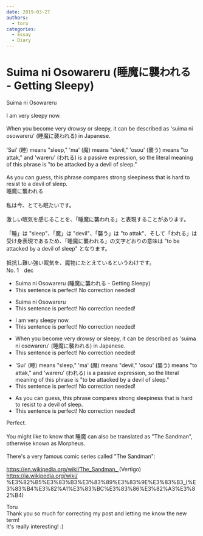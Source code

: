 ```yaml
---
date: 2019-03-27
authors:
  - toru
categories:
  - Essay
  - Diary
---
```


<h1 id="subject_show">Suima ni Osowareru (睡魔に襲われる - Getting Sleepy)</h1>
<div class="date" hidden>Mar 27, 2019 22:23</div>
<div id="post"><div id="body_show_ori">
Suima ni Osowareru<br/><br/>I am very sleepy now.<br/><br/>When you become very drowsy or sleepy, it can be described as 'suima ni osowareru' (睡魔に襲われる) in Japanese.<br/><br/>'Sui' (睡) means "sleep," 'ma' (魔) means "devil," 'osou' (襲う) means "to attak," and 'wareru' (われる) is a passive expression, so the literal meaning of this phrase is "to be attacked by a devil of sleep."<br/><br/>As you can guess, this phrase compares strong sleepiness that is hard to resist to a devil of sleep.
</div></div>

<!-- more -->

<div id="post_ja"><div id="body_show_mo">
睡魔に襲われる<br/><br/>私は今、とても眠たいです。<br/><br/>激しい眠気を感じることを、「睡魔に襲われる」と表現することがあります。<br/><br/>「睡」は "sleep"、「魔」は "devil"、「襲う」は "to attak"、そして「われる」は受け身表現であるため、「睡魔に襲われる」の文字どおりの意味は "to be attacked by a devil of sleep" となります。<br/><br/>抵抗し難い強い眠気を、魔物にたとえているというわけです。
</div></div>
<div id="block"><div class="first_name"> No. 1　<span class="just_name">dec</span></div><div id="block2">
<ul class="correction_field">
<li class="incorrect">Suima ni Osowareru (睡魔に襲われる - Getting Sleepy)</li>
<li class="corrected perfect">This sentence is perfect! No correction needed!</li>
</ul>
<ul class="correction_field">
<li class="incorrect">Suima ni Osowareru</li>
<li class="corrected perfect">This sentence is perfect! No correction needed!</li>
</ul>
<ul class="correction_field">
<li class="incorrect">I am very sleepy now.</li>
<li class="corrected perfect">This sentence is perfect! No correction needed!</li>
</ul>
<ul class="correction_field">
<li class="incorrect">When you become very drowsy or sleepy, it can be described as 'suima ni osowareru' (睡魔に襲われる) in Japanese.</li>
<li class="corrected perfect">This sentence is perfect! No correction needed!</li>
</ul>
<ul class="correction_field">
<li class="incorrect">'Sui' (睡) means "sleep," 'ma' (魔) means "devil," 'osou' (襲う) means "to attak," and 'wareru' (われる) is a passive expression, so the literal meaning of this phrase is "to be attacked by a devil of sleep."</li>
<li class="corrected perfect">This sentence is perfect! No correction needed!</li>
</ul>
<ul class="correction_field">
<li class="incorrect">As you can guess, this phrase compares strong sleepiness that is hard to resist to a devil of sleep.</li>
<li class="corrected perfect">This sentence is perfect! No correction needed!</li>
</ul>
<p class="comment_small">
 Perfect.
 <br/>
 <br/>
 You might like to know that 睡魔 can also be translated as "The Sandman", otherwise known as Morpheus.
 <br/>
 <br/>
 There's a very famous comic series called "The Sandman":
 <br/>
 <br/>
 <a href="https://en.wikipedia.org/wiki/The_Sandman_" target="_blank">
  https://en.wikipedia.org/wiki/The_Sandman_
 </a>
 (Vertigo)
 <br/>
 <a href="https://ja.wikipedia.org/wiki/" target="_blank">
  https://ja.wikipedia.org/wiki/
 </a>
 %E3%82%B5%E3%83%B3%E3%83%89%E3%83%9E%E3%83%B3_(%E3%83%B4%E3%82%A1%E3%83%BC%E3%83%86%E3%82%A3%E3%82%B4)
</p>

</div><div class="name"><span class="just_name">Toru</span><br>
Thank you so much for correcting my post and letting me know the new term!<br/>It's really interesting! :)
</div>
</div>
